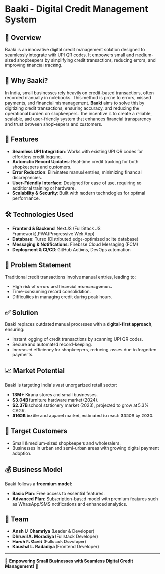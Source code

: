 # Baaki - Digital Credit Management System

## 📌 Overview

Baaki is an innovative digital credit management solution designed to seamlessly integrate with UPI QR codes. It empowers small and medium-sized shopkeepers by simplifying credit transactions, reducing errors, and improving financial tracking.

## 🤔 Why Baaki?

In India, small businesses rely heavily on credit-based transactions, often recorded manually in notebooks. This method is prone to errors, missed payments, and financial mismanagement. **Baaki** aims to solve this by digitizing credit transactions, ensuring accuracy, and reducing the operational burden on shopkeepers. The incentive is to create a reliable, scalable, and user-friendly system that enhances financial transparency and trust between shopkeepers and customers.

## 🚀 Features

- **Seamless UPI Integration**: Works with existing UPI QR codes for effortless credit logging.
- **Automatic Record Updates**: Real-time credit tracking for both shopkeepers and customers.
- **Error Reduction**: Eliminates manual entries, minimizing financial discrepancies.
- **User-Friendly Interface**: Designed for ease of use, requiring no additional training or hardware.
- **Scalability & Security**: Built with modern technologies for optimal performance.

## 🛠️ Technologies Used

- **Frontend & Backend**: NextJS (Full Stack JS Framework),PWA(Progressive Web App)
- **Database**: Turso (Distributed edge-optimized sqlite database)
- **Messaging & Notifications**: Firebase Cloud Messaging (FCM)
- **Deployment & CI/CD**: GitHub Actions, DevOps automation

## 🎯 Problem Statement

Traditional credit transactions involve manual entries, leading to:

- High risk of errors and financial mismanagement.
- Time-consuming record consolidation.
- Difficulties in managing credit during peak hours.

## ✅ Solution

Baaki replaces outdated manual processes with a **digital-first approach**, ensuring:

- Instant logging of credit transactions by scanning UPI QR codes.
- Secure and automated record-keeping.
- Increased efficiency for shopkeepers, reducing losses due to forgotten payments.

## 📈 Market Potential

Baaki is targeting India's vast unorganized retail sector:

- **13M+** Kirana stores and small businesses.
- **$3.04B** furniture hardware market (2024).
- **$2.37B** school stationery market (2023), projected to grow at 5.3% CAGR.
- **$165B** textile and apparel market, estimated to reach $350B by 2030.

## 🎯 Target Customers

- Small & medium-sized shopkeepers and wholesalers.
- Businesses in urban and semi-urban areas with growing digital payment adoption.

## 💰 Business Model

Baaki follows a **freemium model**:

- **Basic Plan**: Free access to essential features.
- **Advanced Plan**: Subscription-based model with premium features such as WhatsApp/SMS notifications and enhanced analytics.

## 👥 Team

- **Ansh U. Chamriya** (Leader & Developer)
- **Dhruvil A. Moradiya** (Fullstack Developer)
- **Harsh R. Gavit** (Fullstack Developer)
- **Kaushal L. Radadiya** (Frontend Developer)

---

🌟 **Empowering Small Businesses with Seamless Digital Credit Management!** 🌟
